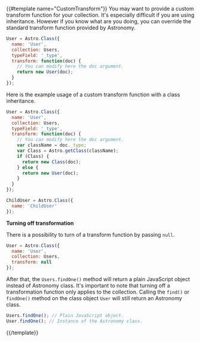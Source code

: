 {{#template name="CustomTransform"}}
You may want to provide a custom transform function for your collection. It's especially difficult if you are using inheritance. However if you know what are you doing, you can override the standard transform function provided by Astronomy.

```js
User = Astro.Class({
  name: 'User',
  collection: Users,
  typeField: '_type',
  transform: function(doc) {
    // You can modify here the doc argument.
    return new User(doc);
  }
});
```

Here is the example usage of a custom transform function with a class inheritance.

```js
User = Astro.Class({
  name: 'User',
  collection: Users,
  typeField: '_type',
  transform: function(doc) {
    // You can modify here the doc argument.
    var className = doc._type;
    var Class = Astro.getClass(className);
    if (Class) {
      return new Class(doc);
    } else {
      return new User(doc);
    }
  }
});

ChildUser = Astro.Class({
  name: 'ChildUser'
});
```

**Turning off transformation**

There is a possibility to turn of a transform function by passing `null`.

```js
User = Astro.Class({
  name: 'User',
  collection: Users,
  transform: null
});
```

After that, the `Users.findOne()` method will return a plain JavaScript object instead of Astronomy class. It's important to note that turning off a transformation function only applies to the collection. Calling the `find()` or `findOne()` method on the class object `User` will still return an Astronomy class.

```js
Users.findOne(); // Plain JavaScript object.
User.findOne(); // Instance of the Astronomy class.
```
{{/template}}
